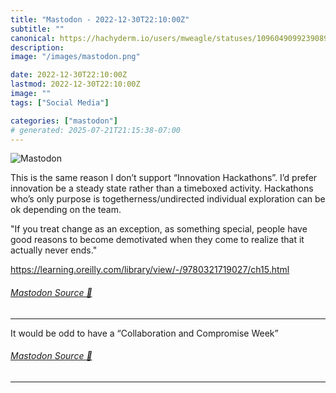 ```yaml
---
title: "Mastodon - 2022-12-30T22:10:00Z"
subtitle: ""
canonical: https://hachyderm.io/users/mweagle/statuses/109604909923908978
description:
image: "/images/mastodon.png"

date: 2022-12-30T22:10:00Z
lastmod: 2022-12-30T22:10:00Z
image: ""
tags: ["Social Media"]

categories: ["mastodon"]
# generated: 2025-07-21T21:15:38-07:00
---
```

![Mastodon](/images/mastodon.png)

<p>This is the same reason I don’t support “Innovation Hackathons”. I’d prefer innovation be a steady state rather than a timeboxed activity. Hackathons who’s only purpose is togetherness/undirected individual exploration can be ok depending on the team.</p><p>&quot;If you treat change as an exception, as something special, people have good reasons to become demotivated when they come to realize that it actually never ends.&quot;</p><p><a href="https://learning.oreilly.com/library/view/-/9780321719027/ch15.html" target="_blank" rel="nofollow noopener noreferrer" translate="no"><span class="invisible">https://</span><span class="ellipsis">learning.oreilly.com/library/v</span><span class="invisible">iew/-/9780321719027/ch15.html</span></a></p>


###### [Mastodon Source 🐘](https://hachyderm.io/@mweagle/109604909923908978)

___

<p>It would be odd to have a “Collaboration and Compromise Week”</p>


###### [Mastodon Source 🐘](https://hachyderm.io/@mweagle/109604919539172022)

___
